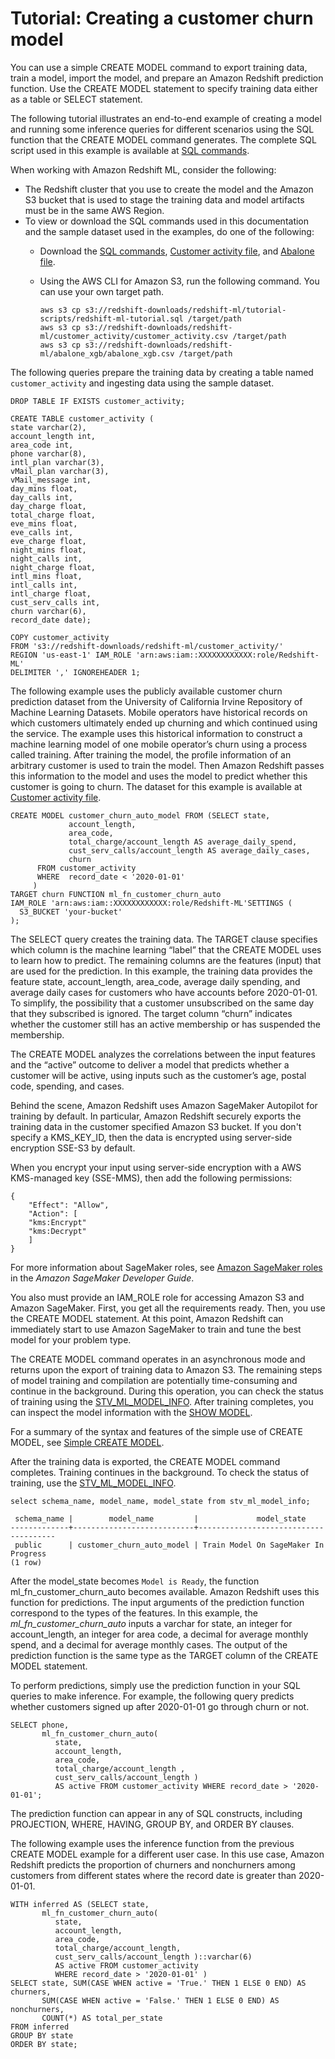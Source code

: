 # Tutorial: Creating a customer churn model<a name="tutorial_customer_churn"></a>

You can use a simple CREATE MODEL command to export training data, train a model, import the model, and prepare an Amazon Redshift prediction function\. Use the CREATE MODEL statement to specify training data either as a table or SELECT statement\.

The following tutorial illustrates an end\-to\-end example of creating a model and running some inference queries for different scenarios using the SQL function that the CREATE MODEL command generates\. The complete SQL script used in this example is available at [SQL commands](https://s3.amazonaws.com/redshift-downloads/redshift-ml/tutorial-scripts/redshift-ml-tutorial.sql)\.

When working with Amazon Redshift ML, consider the following:
+ The Redshift cluster that you use to create the model and the Amazon S3 bucket that is used to stage the training data and model artifacts must be in the same AWS Region\.
+ To view or download the SQL commands used in this documentation and the sample dataset used in the examples, do one of the following:
  + Download the [SQL commands](https://s3.amazonaws.com/redshift-downloads/redshift-ml/tutorial-scripts/redshift-ml-tutorial.sql), [Customer activity file](https://s3.amazonaws.com/redshift-downloads/redshift-ml/customer_activity/customer_activity.csv), and [Abalone file](https://s3.amazonaws.com/redshift-downloads/redshift-ml/abalone_xg/abalone.csv)\.
  + Using the AWS CLI for Amazon S3, run the following command\. You can use your own target path\.

    ```
    aws s3 cp s3://redshift-downloads/redshift-ml/tutorial-scripts/redshift-ml-tutorial.sql /target/path
    aws s3 cp s3://redshift-downloads/redshift-ml/customer_activity/customer_activity.csv /target/path
    aws s3 cp s3://redshift-downloads/redshift-ml/abalone_xgb/abalone_xgb.csv /target/path
    ```

The following queries prepare the training data by creating a table named `customer_activity` and ingesting data using the sample dataset\.

```
DROP TABLE IF EXISTS customer_activity;

CREATE TABLE customer_activity (
state varchar(2), 
account_length int, 
area_code int,
phone varchar(8), 
intl_plan varchar(3), 
vMail_plan varchar(3),
vMail_message int, 
day_mins float, 
day_calls int, 
day_charge float,
total_charge float,
eve_mins float, 
eve_calls int, 
eve_charge float, 
night_mins float,
night_calls int, 
night_charge float, 
intl_mins float, 
intl_calls int,
intl_charge float, 
cust_serv_calls int, 
churn varchar(6),
record_date date);

COPY customer_activity
FROM 's3://redshift-downloads/redshift-ml/customer_activity/'
REGION 'us-east-1' IAM_ROLE 'arn:aws:iam::XXXXXXXXXXXX:role/Redshift-ML'
DELIMITER ',' IGNOREHEADER 1;
```

The following example uses the publicly available customer churn prediction dataset from the University of California Irvine Repository of Machine Learning Datasets\. Mobile operators have historical records on which customers ultimately ended up churning and which continued using the service\. The example uses this historical information to construct a machine learning model of one mobile operator’s churn using a process called training\. After training the model, the profile information of an arbitrary customer is used to train the model\. Then Amazon Redshift passes this information to the model and uses the model to predict whether this customer is going to churn\. The dataset for this example is available at [Customer activity file](https://s3.amazonaws.com/redshift-downloads/redshift-ml/customer_activity/customer_activity.csv)\.

```
CREATE MODEL customer_churn_auto_model FROM (SELECT state,
             account_length,
             area_code,
             total_charge/account_length AS average_daily_spend, 
             cust_serv_calls/account_length AS average_daily_cases,
             churn 
      FROM customer_activity
      WHERE  record_date < '2020-01-01' 
     )
TARGET churn FUNCTION ml_fn_customer_churn_auto
IAM_ROLE 'arn:aws:iam::XXXXXXXXXXXX:role/Redshift-ML'SETTINGS (
  S3_BUCKET 'your-bucket'
);
```

The SELECT query creates the training data\. The TARGET clause specifies which column is the machine learning “label” that the CREATE MODEL uses to learn how to predict\. The remaining columns are the features \(input\) that are used for the prediction\. In this example, the training data provides the feature state, account\_length, area\_code, average daily spending, and average daily cases for customers who have accounts before 2020\-01\-01\. To simplify, the possibility that a customer unsubscribed on the same day that they subscribed is ignored\. The target column “churn” indicates whether the customer still has an active membership or has suspended the membership\.

The CREATE MODEL analyzes the correlations between the input features and the “active” outcome to deliver a model that predicts whether a customer will be active, using inputs such as the customer’s age, postal code, spending, and cases\.

Behind the scene, Amazon Redshift uses Amazon SageMaker Autopilot for training by default\. In particular, Amazon Redshift securely exports the training data in the customer specified Amazon S3 bucket\. If you don't specify a KMS\_KEY\_ID, then the data is encrypted using server\-side encryption SSE\-S3 by default\.

When you encrypt your input using server\-side encryption with a AWS KMS\-managed key \(SSE\-MMS\), then add the following permissions:

```
{
    "Effect": "Allow",
    "Action": [
    "kms:Encrypt"
    "kms:Decrypt"
    ]
}
```

For more information about SageMaker roles, see [Amazon SageMaker roles](https://docs.aws.amazon.com/sagemaker/latest/dg/sagemaker-roles.html) in the *Amazon SageMaker Developer Guide*\.

You also must provide an IAM\_ROLE role for accessing Amazon S3 and Amazon SageMaker\. First, you get all the requirements ready\. Then, you use the CREATE MODEL statement\. At this point, Amazon Redshift can immediately start to use Amazon SageMaker to train and tune the best model for your problem type\.

The CREATE MODEL command operates in an asynchronous mode and returns upon the export of training data to Amazon S3\. The remaining steps of model training and compilation are potentially time\-consuming and continue in the background\. During this operation, you can check the status of training using the [STV\_ML\_MODEL\_INFO](r_STV_ML_MODEL_INFO.md)\. After training completes, you can inspect the model information with the [SHOW MODEL](r_SHOW_MODEL.md)\.

For a summary of the syntax and features of the simple use of CREATE MODEL, see [Simple CREATE MODEL](r_create_model_use_cases.md#r_simple_create_model)\.

After the training data is exported, the CREATE MODEL command completes\. Training continues in the background\. To check the status of training, use the [STV\_ML\_MODEL\_INFO](r_STV_ML_MODEL_INFO.md)\.

```
select schema_name, model_name, model_state from stv_ml_model_info;

 schema_name |        model_name         |             model_state
-------------+---------------------------+--------------------------------------
 public      | customer_churn_auto_model | Train Model On SageMaker In Progress
(1 row)
```

After the model\_state becomes `Model is Ready`, the function ml\_fn\_customer\_churn\_auto becomes available\. Amazon Redshift uses this function for predictions\. The input arguments of the prediction function correspond to the types of the features\. In this example, the *ml\_fn\_customer\_churn\_auto* inputs a varchar for state, an integer for account\_length, an integer for area code, a decimal for average monthly spend, and a decimal for average monthly cases\. The output of the prediction function is the same type as the TARGET column of the CREATE MODEL statement\.

To perform predictions, simply use the prediction function in your SQL queries to make inference\. For example, the following query predicts whether customers signed up after 2020\-01\-01 go through churn or not\.

```
SELECT phone, 
       ml_fn_customer_churn_auto( 
          state,
          account_length,
          area_code, 
          total_charge/account_length , 
          cust_serv_calls/account_length )
          AS active FROM customer_activity WHERE record_date > '2020-01-01';
```

The prediction function can appear in any of SQL constructs, including PROJECTION, WHERE, HAVING, GROUP BY, and ORDER BY clauses\.

The following example uses the inference function from the previous CREATE MODEL example for a different user case\. In this use case, Amazon Redshift predicts the proportion of churners and nonchurners among customers from different states where the record date is greater than 2020\-01\-01\. 

```
WITH inferred AS (SELECT state,
       ml_fn_customer_churn_auto( 
          state,
          account_length,
          area_code, 
          total_charge/account_length, 
          cust_serv_calls/account_length )::varchar(6)
          AS active FROM customer_activity
          WHERE record_date > '2020-01-01' )
SELECT state, SUM(CASE WHEN active = 'True.' THEN 1 ELSE 0 END) AS churners,
       SUM(CASE WHEN active = 'False.' THEN 1 ELSE 0 END) AS nonchurners,
       COUNT(*) AS total_per_state
FROM inferred
GROUP BY state
ORDER BY state;
```